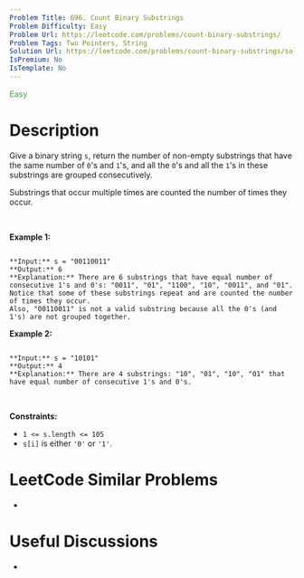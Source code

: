 ```yaml
---
Problem Title: 696. Count Binary Substrings
Problem Difficulty: Easy
Problem Url: https://leetcode.com/problems/count-binary-substrings/
Problem Tags: Two Pointers, String
Solution Url: https://leetcode.com/problems/count-binary-substrings/solution/
IsPremium: No
IsTemplate: No
---
```


<span style="color: rgb(67, 160, 71);">Easy</span>

# Description

Give a binary string `s`, return the number of non-empty substrings that have the same number of `0`'s and `1`'s, and all the `0`'s and all the `1`'s in these substrings are grouped consecutively.


Substrings that occur multiple times are counted the number of times they occur.


 


**Example 1:**



```

**Input:** s = "00110011"
**Output:** 6
**Explanation:** There are 6 substrings that have equal number of consecutive 1's and 0's: "0011", "01", "1100", "10", "0011", and "01".
Notice that some of these substrings repeat and are counted the number of times they occur.
Also, "00110011" is not a valid substring because all the 0's (and 1's) are not grouped together.

```

**Example 2:**



```

**Input:** s = "10101"
**Output:** 4
**Explanation:** There are 4 substrings: "10", "01", "10", "01" that have equal number of consecutive 1's and 0's.

```

 


**Constraints:**


* `1 <= s.length <= 105`
* `s[i]` is either `'0'` or `'1'`.




# LeetCode Similar Problems

- []()

# Useful Discussions

- []()
